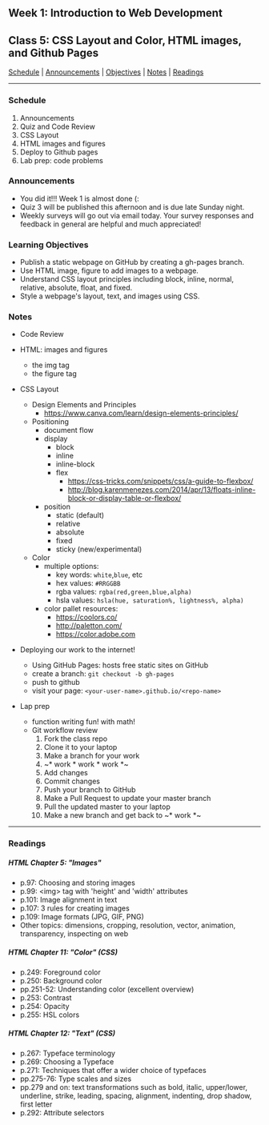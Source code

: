 ## **Week 1: Introduction to Web Development**
## Class 5: CSS Layout and Color, HTML images, and Github Pages

[Schedule](#schedule) | [Announcements](#announcements) | [Objectives](#learning-objectives) | [Notes](#notes) | [Readings](#readings)

<hr></hr>

### Schedule
1. Announcements
1. Quiz and Code Review
1. CSS Layout
1. HTML images and figures
1. Deploy to Github pages
1. Lab prep: code problems

### Announcements
- You did it!!! Week 1 is almost done (:
- Quiz 3 will be published this afternoon and is due late Sunday night.
- Weekly surveys will go out via email today. Your survey responses and feedback in general are helpful and much appreciated!

### Learning Objectives 
- Publish a static webpage on GitHub by creating a gh-pages branch.
- Use HTML image, figure to add images to a webpage.
- Understand CSS layout principles including block, inline, normal, relative, absolute, float, and fixed.
- Style a webpage's layout, text, and images using CSS.

### Notes
- Code Review

- HTML: images and figures
    - the img tag
    - the figure tag

- CSS Layout
    - Design Elements and Principles
        - https://www.canva.com/learn/design-elements-principles/
	- Positioning
		- document flow
		- display
			- block
			- inline
            - inline-block
			- flex
				- https://css-tricks.com/snippets/css/a-guide-to-flexbox/
                - http://blog.karenmenezes.com/2014/apr/13/floats-inline-block-or-display-table-or-flexbox/
		- position
			- static (default)
			- relative
			- absolute
			- fixed
			- sticky (new/experimental)
    - Color
        - multiple options:
            - key words: `white`,`blue`, etc
            - hex values: `#RRGGBB`
            - rgba values: `rgba(red,green,blue,alpha)`
            - hsla values: `hsla(hue, saturation%, lightness%, alpha)`
        - color pallet resources:
            - https://coolors.co/
            - http://paletton.com/
            - https://color.adobe.com

- Deploying our work to the internet!
    - Using GitHub Pages: hosts free static sites on GitHub
	- create a branch: `git checkout -b gh-pages`
	- push to github
	- visit your page: `<your-user-name>.github.io/<repo-name>`

- Lap prep
	- function writing fun! with math!
	- Git workflow review
        1. Fork the class repo
        1. Clone it to your laptop
        1. Make a branch for your work
        1. ~* work * work * work *~
        1. Add changes
        1. Commit changes
        1. Push your branch to GitHub
        1. Make a Pull Request to update your master branch
        1. Pull the updated master to your laptop
        1. Make a new branch and get back to ~* work *~

<hr></hr>

### Readings

##### HTML Chapter 5: "Images"

- p.97: Choosing and storing images
- p.99: \<img> tag with 'height' and 'width' attributes
- p.101: Image alignment in text
- p.107: 3 rules for creating images
- p.109: Image formats (JPG, GIF, PNG)
- Other topics: dimensions, cropping, resolution, vector, animation, transparency, inspecting on web

##### HTML Chapter 11: "Color" (CSS)

- p.249: Foreground color
- p.250: Background color
- pp.251-52: Understanding color (excellent overview)
- p.253: Contrast
- p.254: Opacity
- p.255: HSL colors

##### HTML Chapter 12: "Text" (CSS)

- p.267: Typeface terminology
- p.269: Choosing a Typeface
- p.271: Techniques that offer a wider choice of typefaces
- pp.275-76: Type scales and sizes
- pp.279 and on: text transformations such as bold, italic, upper/lower, underline, strike, leading, spacing, alignment, indenting, drop shadow, first letter
- p.292: Attribute selectors
